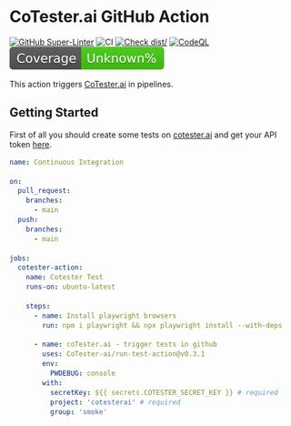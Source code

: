 # CoTester.ai GitHub Action

[![GitHub Super-Linter](https://github.com/actions/typescript-action/actions/workflows/linter.yml/badge.svg)](https://github.com/super-linter/super-linter)
![CI](https://github.com/actions/typescript-action/actions/workflows/ci.yml/badge.svg)
[![Check dist/](https://github.com/actions/typescript-action/actions/workflows/check-dist.yml/badge.svg)](https://github.com/actions/typescript-action/actions/workflows/check-dist.yml)
[![CodeQL](https://github.com/actions/typescript-action/actions/workflows/codeql-analysis.yml/badge.svg)](https://github.com/actions/typescript-action/actions/workflows/codeql-analysis.yml)
[![Coverage](./badges/coverage.svg)](./badges/coverage.svg)

This action triggers [CoTester.ai](https://app.cotester.ai) in pipelines.

## Getting Started

First of all you should create some tests on
[cotester.ai](https://app.cotester.ai) and get your API token
[here](https://app.cotester.ai/settings/integrations).

```yaml
name: Continuous Integration

on:
  pull_request:
    branches:
      - main
  push:
    branches:
      - main

jobs:
  cotester-action:
    name: Cotester Test
    runs-on: ubuntu-latest

    steps:
      - name: Install playwright browsers
        run: npm i playwright && npx playwright install --with-deps

      - name: coTester.ai - trigger tests in github
        uses: CoTester-ai/run-test-action@v0.3.1
        env:
          PWDEBUG: console
        with:
          secretKey: ${{ secrets.COTESTER_SECRET_KEY }} # required
          project: 'cotesterai' # required
          group: 'smoke'
```
